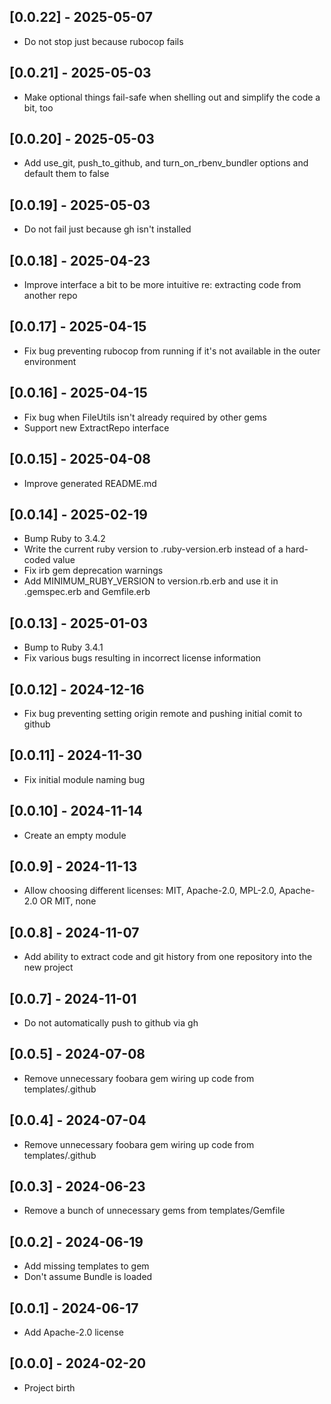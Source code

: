 ## [0.0.22] - 2025-05-07

- Do not stop just because rubocop fails

## [0.0.21] - 2025-05-03

- Make optional things fail-safe when shelling out and simplify the code a bit, too

## [0.0.20] - 2025-05-03

- Add use_git, push_to_github, and turn_on_rbenv_bundler options and default them to false

## [0.0.19] - 2025-05-03

- Do not fail just because gh isn't installed

## [0.0.18] - 2025-04-23

- Improve interface a bit to be more intuitive re: extracting code from another repo

## [0.0.17] - 2025-04-15

- Fix bug preventing rubocop from running if it's not available in the outer environment

## [0.0.16] - 2025-04-15

- Fix bug when FileUtils isn't already required by other gems
- Support new ExtractRepo interface

## [0.0.15] - 2025-04-08

- Improve generated README.md

## [0.0.14] - 2025-02-19

- Bump Ruby to 3.4.2
- Write the current ruby version to .ruby-version.erb instead of a hard-coded value
- Fix irb gem deprecation warnings
- Add MINIMUM_RUBY_VERSION to version.rb.erb and use it in .gemspec.erb and Gemfile.erb

## [0.0.13] - 2025-01-03

- Bump to Ruby 3.4.1
- Fix various bugs resulting in incorrect license information

## [0.0.12] - 2024-12-16

- Fix bug preventing setting origin remote and pushing initial comit to github

## [0.0.11] - 2024-11-30

- Fix initial module naming bug

## [0.0.10] - 2024-11-14

- Create an empty module

## [0.0.9] - 2024-11-13

- Allow choosing different licenses: MIT, Apache-2.0, MPL-2.0, Apache-2.0 OR MIT, none

## [0.0.8] - 2024-11-07

- Add ability to extract code and git history from one repository into the new project

## [0.0.7] - 2024-11-01

- Do not automatically push to github via gh

## [0.0.5] - 2024-07-08

- Remove unnecessary foobara gem wiring up code from templates/.github

## [0.0.4] - 2024-07-04

- Remove unnecessary foobara gem wiring up code from templates/.github

## [0.0.3] - 2024-06-23

- Remove a bunch of unnecessary gems from templates/Gemfile

## [0.0.2] - 2024-06-19

- Add missing templates to gem
- Don't assume Bundle is loaded

## [0.0.1] - 2024-06-17

- Add Apache-2.0 license

## [0.0.0] - 2024-02-20

- Project birth
